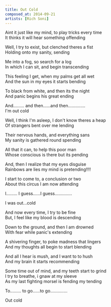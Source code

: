 ```yaml
---
title: Out Cold
composed_at: 2014-09-21
artists: [Rich Soni]
---
```


Aint it just like my mind, to play tricks every time  
It thinks it will hear something offending  

Well, I try to exist, but clenched theres a fist  
Holding onto my sanity, sending  

Me into a fog, so search for a log  
In which I can sit, and begin transcending  

This feeling I get, when my palms get all wet  
And the sun in my eyes it starts bending  

To black from white, and then its the night  
And panic begins his great ending  

And......... and then......and then..............  
I'm out cold  


Well,  I think I'm asleep, I don't know theres a heap  
Of strangers bent over me lending  

Their nervous hands, and everything sans  
My sanity is gathered round spending  

All that it can, to help this poor man  
Whose conscious is there but its pending  

And, then I realize that my eyes disguise  
Rainbows are lies my mind is pretending!!!!  

I start to come to, a conclusion or two  
About this circus I am now attending  


I......... I guess......I guess..............  


I was out...cold  


And now every time,  I try to be fine  
But, I feel like my blood is descending  

Down to the ground, and then I am drowned   
With fear while panic's extending  

A shivering finger, to poke madness that lingers  
And my thoughts all begin to start blending  

And all I hear is mush, and I want to to hush  
And my brain it starts recommending  

Some time out of mind, and my teeth start to grind   
I try to breathe, i gnaw at my sleeve  
As my last fighting morsel is fending my tending  


To......... to go......to go..............  

Out cold  
